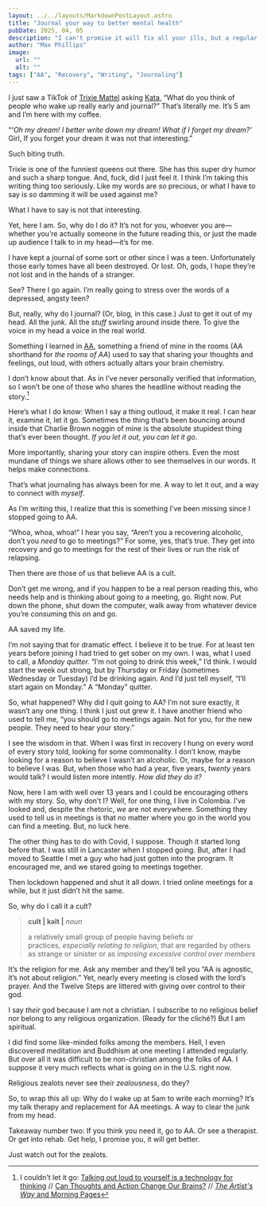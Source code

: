 ```yaml
---
layout: ../../layouts/MarkdownPostLayout.astro
title: "Journal your way to better mental health"
pubDate: 2025, 04, 05
description: "I can't promise it will fix all your ills, but a regular writing habit is actually good for you."
author: "Max Phillips"
image:
  url: ""
  alt: "" 
tags: ["AA", "Recovery", "Writing", "Journaling"]
---
```

I just saw a TikTok of [Trixie Mattel](https://www.trixiemattel.com/) asking [Kata](https://welovekatya.com/), “What do you think of people who wake up really early and journal?” That’s literally me. It’s 5 am and I’m here with my coffee.

“*‘Oh my dream! I better write down my dream! What if I forget my dream?’* Girl, If you forget your dream it was not that interesting.”

Such biting truth. 

Trixie is one of the funniest queens out there. She has this super dry humor and such a sharp tongue. And, fuck, did I just feel it. I think I’m taking this writing thing too seriously. Like my words are *so* precious, or what I have to say is *so* damming it will be used against me?

What I have to say is not that interesting.

Yet, here I am. So, why do I do it? It’s not for you, whoever you are—whether you’re actually someone in the future reading this, or just the made up audience I talk to in my head—it’s for me. 

I have kept a journal of some sort or other since I was a teen. Unfortunately those early tomes have all been destroyed. Or lost. Oh, gods, I hope they’re not lost and in the hands of a stranger.

See? There I go again. I’m really going to stress over the words of a depressed, angsty teen?

But, really, why do I journal? (Or, blog, in this case.) Just to get it out of my head. All the junk. All the *stuff* swirling around inside there. To give the voice in my head a voice in the real world.

Something I learned in [AA](https://www.aa.org/), something a friend of mine in the rooms (AA shorthand for *the rooms of AA*) used to say that sharing your thoughts and feelings, out loud, with others actually altars your brain chemistry.

I don’t know about that. As in I’ve never personally verified that information, so I won’t be one of those who shares the headline without reading the story.[^1]

Here’s what I do know: When I say a thing outloud, it make it real. I can hear it, examine it, let it go. Sometimes the thing that’s been bouncing around inside that Charlie Brown noggin of mine is the absolute stupidest thing that’s ever been thought. *If you let it out, you can let it go*.

More importantly, sharing your story can inspire others. Even the most mundane of things we share allows other to see themselves in our words. It helps make connections. 

That’s what journaling has always been for me. A way to let it out, and a way to connect with *myself*. 

As I’m writing this, I realize that this is something I’ve been missing since I stopped going to AA.

“Whoa, whoa, whoa!” I hear you say, “Aren’t you a recovering alcoholic, don’t you *need* to go to meetings?” For some, yes, that’s true. They get into recovery and go to meetings for the rest of their lives or run the risk of relapsing. 

Then there are those of us that believe AA is a cult.  

Don’t get me wrong, and if you happen to be a real person reading this, who needs help and is thinking about going to a meeting, go. Right now. Put down the phone, shut down the computer, walk away from whatever device you’re consuming this on and go. 

AA saved my life.

I’m not saying that for dramatic effect. I believe it to be true. For at least ten years before joining I had tried to get sober on my own. I was, what I used to call, a *Monday quitter.* “I’m not going to drink this week,” I’d think. I would start the week out strong, but by Thursday or Friday (sometimes Wednesday or Tuesday) I’d be drinking again. And I’d just tell myself, “I’ll start again on Monday.” A “Monday” quitter.

So, what happened? Why did I quit going to AA? I’m not sure exactly, it wasn’t any one thing. I think I just out grew it. I have another friend who used to tell me, “you should go to meetings again. Not for you, for the new people. They need to hear your story.”

I see the wisdom in that. When I was first in recovery I hung on every word of every story told, looking for some commonality. I don’t know, maybe looking for a reason to believe I wasn’t an alcoholic. Or, maybe for a reason to believe I was. But, when those who had a year, five years, *twenty* years would talk? I would listen more intently. *How did they do it?* 

Now, here I am with well over 13 years and I could be encouraging others with my story. So, why don’t I? Well, for one thing, I live in Colombia. I’ve looked and, despite the rhetoric, *we* are not everywhere. Something they used to tell us in meetings is that no matter where you go in the world you can find a meeting. But, no luck here. 

The other thing has to do with Covid, I suppose. Though it started long before that. I was still in Lancaster when I stopped going. But, after I had moved to Seattle I met a guy who had just gotten into the program. It encouraged me, and we stared going to meetings together.

Then lockdown happened and shut it all down. I tried online meetings for a while, but it just didn’t hit the same.

So, why do I call it a cult? 

> **cult | kəlt |**
> *noun*
> 
> a relatively small group of people having beliefs or practices, *especially relating to religion*, that are regarded by others as strange or sinister or as *imposing excessive control over members*

It’s the religion for me. Ask any member and they’ll tell you “AA is agnostic, it’s not about religion.” Yet, nearly every meeting is closed with the lord’s prayer. And the Twelve Steps are littered with giving over control to their god. 

I say *their* god because I am not a christian. I subscribe to no religious belief nor belong to any religious organization. (Ready for the cliché?) But I am spiritual. 

I did find some like-minded folks among the members. Hell, I even discovered meditation and Buddhism at one meeting I attended regularly. But over all it was difficult to be non-christian among the folks of AA. I suppose it very much reflects what is going on in the U.S. right now. 

Religious zealots never see their *zealousness*, do they? 

So, to wrap this all up: Why do I wake up at 5am to write each morning? It’s my talk therapy and replacement for AA meetings. A way to clear the junk from my head.

Takeaway number two: If you think you need it, go to AA. Or see a therapist. Or get into rehab. Get help, I promise you, it will get better.

Just watch out for the zealots.

[^1]: I couldn't let it go:
[Talking out loud to yourself is a technology for thinking](https://psyche.co/ideas/talking-out-loud-to-yourself-is-a-technology-for-thinking) // 
[Can Thoughts and Action Change Our Brains?](https://www.npr.org/2007/02/02/7131130/can-thoughts-and-action-change-our-brains) // 
[*The Artist's Way* and Morning Pages](https://juliacameronlive.com/)
